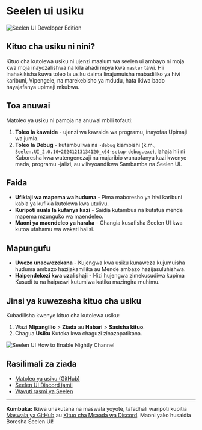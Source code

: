 # Seelen ui usiku

![Seelen UI Developer Edition](https://github.com/user-attachments/assets/76634b49-7b09-4ef2-9643-e93542309f5d)

## Kituo cha usiku ni nini?

Kituo cha kutolewa usiku ni ujenzi maalum wa seelen ui ambayo ni moja kwa moja
inayozalishwa na kila ahadi mpya kwa `master` tawi. Hii inahakikisha kuwa toleo
la usiku daima linajumuisha mabadiliko ya hivi karibuni, Vipengele, na
marekebisho ya mdudu, hata ikiwa bado hayajafanya upimaji mkubwa.

## Toa anuwai

Matoleo ya usiku ni pamoja na anuwai mbili tofauti:

1. **Toleo la kawaida** - ujenzi wa kawaida wa programu, inayofaa Upimaji wa
   jumla.
2. **Toleo la Debug** - kutambuliwa na `-debug` kiambishi (k.m.,
   `Seelen.UI_2.0.10+20241213134120_x64-setup-debug.exe`), lahaja hii ni
   Kuboresha kwa watengenezaji na majaribio wanaofanya kazi kwenye mada,
   programu -jalizi, au vilivyoandikwa Sambamba na Seelen UI.

## Faida

- **Ufikiaji wa mapema wa huduma** - Pima maboresho ya hivi karibuni kabla ya
  kufikia kutolewa kwa utulivu.
- **Kuripoti suala la kufanya kazi** - Saidia kutambua na kutatua mende mapema
  mzunguko wa maendeleo.
- **Maoni ya maendeleo ya haraka** - Changia kusafisha Seelen UI kwa kutoa
  ufahamu wa wakati halisi.

## Mapungufu

- **Uwezo unaowezekana** - Kujengwa kwa usiku kunaweza kujumuisha huduma ambazo
  hazijakamilika au Mende ambazo hazijasuluhishwa.
- **Haipendekezi kwa uzalishaji** - Hizi hujengwa zimekusudiwa kupima Kusudi tu
  na haipaswi kutumiwa katika mazingira muhimu.

## Jinsi ya kuwezesha kituo cha usiku

Kubadilisha kwenye kituo cha kutolewa usiku:

1. Wazi **Mipangilio** > **Ziada** au **Habari** > **Sasisha kituo**.
2. Chagua **Usiku** Kutoka kwa chaguzi zinazopatikana.

![Seelen UI How to Enable Nightly Channel](https://github.com/user-attachments/assets/ae88aeac-98cc-4424-a9e7-fb59740b694e)

## Rasilimali za ziada

- [Matoleo ya usiku (GitHub)](https://github.com/eythaann/Seelen-UI/releases/tag/nightly)
- [Seelen UI Discord jamii](https://discord.gg/ABfASx5ZAJ)
- [Wavuti rasmi ya Seelen](https://seelen.io)

---

**Kumbuka:** Ikiwa unakutana na maswala yoyote, tafadhali waripoti kupitia
[Maswala ya GitHub](https://github.com/eythaann/Seelen-UI/issues) au
[Kituo cha Msaada wa Discord](https://discord.gg/ABfASx5ZAJ). Maoni yako
husaidia Boresha Seelen UI!
